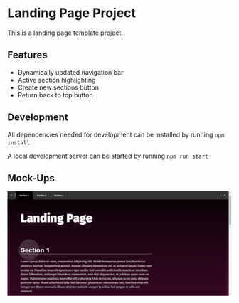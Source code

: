 # **Landing Page Project**

This is a landing page template project.

## **Features** 

- Dynamically updated navigation bar
- Active section highlighting
- Create new sections button
- Return back to top button

## **Development**

All dependencies needed for development can be installed by running `npm install`

A local development server can be started by running `npm run start`

## **Mock-Ups**

![](/mock-ups/landing-page-mock-up.png)